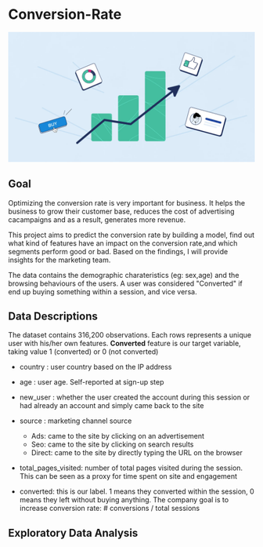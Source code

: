 # Conversion-Rate


![alt text](https://github.com/PINGGEZI/Conversion-Rate/blob/main/WX20220601-122932%402x.png)

## Goal

Optimizing the conversion rate is very important for business. It helps the business to grow their customer base, reduces the cost of advertising cacampaigns and as a result, generates more revenue. 

This project aims to predict the conversion rate by building a model, find out what kind of features have an impact on the conversion rate,and which segments perform good or bad. Based on the findings, I will provide insights for the marketing team. 

The data contains the demographic charateristics (eg: sex,age) and the browsing behaviours of the users. A user was considered "Converted" if end up buying something within a session, and vice versa. 

## Data Descriptions

The dataset contains 316,200 observations. Each rows represents a unique user with his/her own features. **Converted** feature is our target variable, taking value 1 (converted) or 0 (not converted)

* country : user country based on the IP address

* age : user age. Self-reported at sign-up step

* new_user : whether the user created the account during this session or had already an account and simply came back to the site

* source : marketing channel source
  * Ads: came to the site by clicking on an advertisement
  * Seo: came to the site by clicking on search results
  * Direct: came to the site by directly typing the URL on the browser

* total_pages_visited: number of total pages visited during the session. This can be seen as a proxy for time spent on site and engagement

* converted: this is our label. 1 means they converted within the session, 0 means they left without buying anything. The company goal is to increase conversion rate: # conversions / total sessions


## Exploratory Data Analysis



